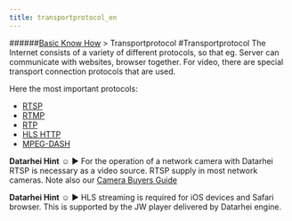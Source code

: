 ```yaml
---
title: transportprotocol_en
---
```

######[Basic Know How](/restreamer/wiki/basic_know_how.html) > Transportprotocol
#Transportprotocol
The Internet consists of a variety of different protocols, so that eg. Server can communicate with websites, browser together. For video, there are special transport connection protocols that are used.

Here the most important protocols:
* [RTSP](/restreamer/wiki/rtsp_en.html)  
* [RTMP](/restreamer/wiki/rtmp_en.html)  
* [RTP](/restreamer/wiki/rtp_en.html)
* [HLS HTTP](/restreamer/wiki/hlshttp_en.html)  
* [MPEG-DASH](/restreamer/wiki/mpegdash_en.html) 

**Datarhei Hint** ☺ ► For the operation of a network camera with Datarhei RTSP is necessary as a video source. RTSP supply in most network cameras. Note also our [Camera Buyers Guide](/restreamer/wiki/camerabuyersguide_en.html)  

**Datarhei Hint** ☺ ► HLS streaming is required for iOS devices and Safari browser. This is supported by the JW player delivered by Datarhei engine.

 